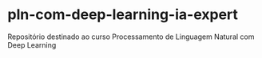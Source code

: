 # pln-com-deep-learning-ia-expert
Repositório destinado ao curso Processamento de Linguagem Natural com Deep Learning
